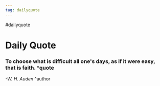 ```yaml
---
tag: dailyquote
---
```


#dailyquote

# Daily Quote

### To choose what is difficult all one's days, as if it were easy, that is faith. ^quote
*-W. H. Auden* ^author

